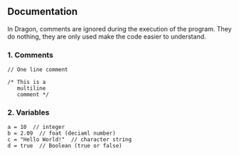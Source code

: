 

## Documentation

In Dragon, comments are ignored during the execution of the program. They do nothing, they are only used make the code easier to understand.
### 1. Comments
```
// One line comment

/* This is a 
   multiline
   comment */
```

### 2. Variables
```
a = 10  // integer
b = 2.09  // foat (deciaml number)
c = "Hello World!"  // character string
d = true  // Boolean (true or false)
```
